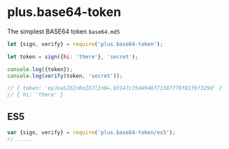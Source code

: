 # plus.base64-token
The simplest BASE64 token `base64.md5`

```javascript
let {sign, verify} = require('plus.base64-token');

let token = sign({hi: 'there'}, 'secret');

console.log({token});
console.log(verify(token, 'secret'));

// { token: 'eyJoaSI6InRoZXJlIn0=.93147c75d4946f71507776f81f6f329d' }
// { hi: 'there' }

```

## ES5
```javascript
var {sign, verify} = require('plus.base64-token/es5');
// .....

```